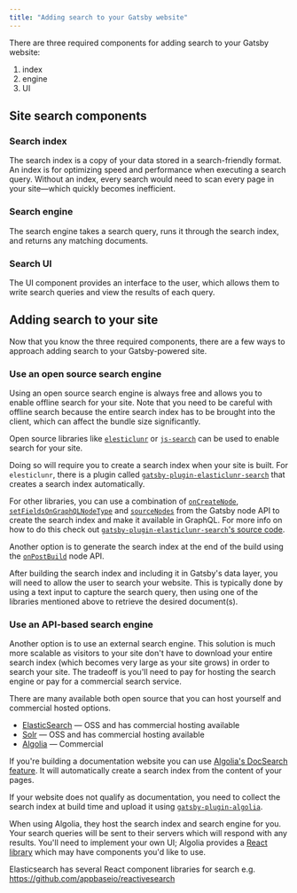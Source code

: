 ```yaml
---
title: "Adding search to your Gatsby website"
---
```


There are three required components for adding search to your Gatsby website:

1. index
2. engine
3. UI

## Site search components

### Search index

The search index is a copy of your data stored in a search-friendly format. An index is for optimizing speed and performance when executing a search query. Without an index, every search would need to scan every page in your site—which quickly becomes inefficient.

### Search engine

The search engine takes a search query, runs it through the search index, and returns any matching documents.

### Search UI

The UI component provides an interface to the user, which allows them to write search queries and view the results of each query.

## Adding search to your site

Now that you know the three required components, there are a few ways to approach adding search to your Gatsby-powered site.

### Use an open source search engine

Using an open source search engine is always free and allows you to enable offline search for your site. Note that you need to be careful with offline search because the entire search index has to be brought into the client, which can affect the bundle size significantly.

Open source libraries like [`elesticlunr`](https://www.npmjs.com/package/elasticlunr) or [`js-search`](https://github.com/bvaughn/js-search) can be used to enable search for your site. 

Doing so will require you to create a search index when your site is built. For `elesticlunr`, there is a plugin called [`gatsby-plugin-elasticlunr-search`](https://github.com/andrew-codes/gatsby-plugin-elasticlunr-search) that creates a search index automatically. 

For other libraries, you can use a combination of [`onCreateNode`](https://www.gatsbyjs.org/docs/node-apis/#onCreateNode), [`setFieldsOnGraphQLNodeType`](https://www.gatsbyjs.org/docs/node-apis/#setFieldsOnGraphQLNodeType) and [`sourceNodes`](https://www.gatsbyjs.org/docs/node-apis/#sourceNodes) from the Gatsby node API to create the search index and make it available in GraphQL. For more info on how to do this check out [`gatsby-plugin-elasticlunr-search`'s source code](https://github.com/andrew-codes/gatsby-plugin-elasticlunr-search/blob/master/src/gatsby-node.js#L88-L126).

Another option is to generate the search index at the end of the build using the [`onPostBuild`](https://www.gatsbyjs.org/docs/node-apis/#onPostBuild) node API.

After building the search index and including it in Gatsby's data layer, you will need to allow the user to search your website. This is typically done by using a text input to capture the search query, then using one of the libraries mentioned above to retrieve the desired document(s).

### Use an API-based search engine

Another option is to use an external search engine. This solution is much more scalable as visitors to your site don't have to download your entire search index (which becomes very large as your site grows) in order to search your site. The tradeoff is you'll need to pay for hosting the search engine or pay for a commercial search service.

There are many available both open source that you can host yourself and commercial hosted options.

* [ElasticSearch](https://www.elastic.co/products/elasticsearch) — OSS and has commercial hosting available
* [Solr](http://lucene.apache.org/solr/) — OSS and has commercial hosting available
* [Algolia](https://www.algolia.com/) — Commercial

If you're building a documentation website you can use [Algolia's DocSearch feature](https://community.algolia.com/docsearch/). It will automatically create a search index from the content of your pages.

If your website does not qualify as documentation, you need to collect the search index at build time and upload it using [`gatsby-plugin-algolia`](https://github.com/algolia/gatsby-plugin-algolia).

When using Algolia, they host the search index and search engine for you. Your search queries will be sent to their servers which will respond with any results.  You'll need to implement your own UI; Algolia provides a [React library](https://github.com/algolia/react-instantsearch) which may have components you'd like to use.

Elasticsearch has several React component libraries for search e.g. https://github.com/appbaseio/reactivesearch
